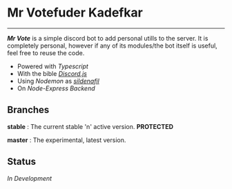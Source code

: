 # Mr Votefuder Kadefkar

---

**_Mr Vote_** is a simple discord bot to add personal utills to the server.
It is completely personal, however if any of its modules/the bot itself is useful, feel free to
reuse the code.

- Powered with _Typescript_
- With the bible _[Discord.js](https://discord.js.org/)_
- Using _Nodemon_ as _[sildenafil](https://medlineplus.gov/druginfo/meds/a699015.html)_
- On _Node-Express Backend_

## Branches

**stable** : The current stable 'n' active version. **PROTECTED**

**master** : The experimental, latest version.

## Status

_In Development_
